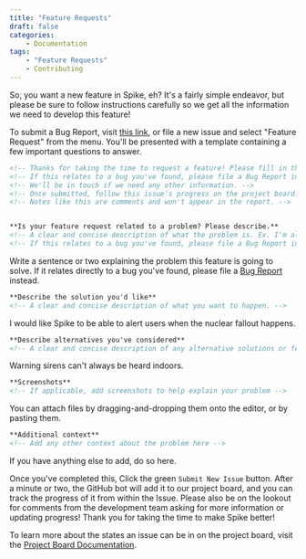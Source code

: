 ```yaml
---
title: "Feature Requests"
draft: false
categories:
    - Documentation
tags:
    - "Feature Requests"
    - Contributing
---
```


So, you want a new feature in Spike, eh? It's a fairly simple endeavor, but please be sure to follow instructions carefully so we get all the information we need to develop this feature!

To submit a Bug Report, visit [this link](https://github.com/jwMaxwell/Spike-2/issues/new?assignees=&labels=enhancement&template=feature_request.md&title=), or file a new issue and select "Feature Request" from the menu. You'll be presented with a template containing a few important questions to answer.

```md
<!-- Thanks for taking the time to request a feature! Please fill in the following. -->
<!-- If this relates to a bug you've found, please file a Bug Report instead. -->
<!-- We'll be in touch if we need any other information. -->
<!-- Once submitted, follow this issue's progress on the project board. -->
<!-- Notes like this are comments and won't appear in the report. -->


**Is your feature request related to a problem? Please describe.**
<!-- A clear and concise description of what the problem is. Ex. I'm always frustrated when [...] -->
<!-- If this relates to a bug you've found, please file a Bug Report instead. -->
```

Write a sentence or two explaining the problem this feature is going to solve. If it relates directly to a bug you've found, please file a [Bug Report](/docs/contributing/bug-reports/) instead.

```md
**Describe the solution you'd like**
<!-- A clear and concise description of what you want to happen. -->
```

I would like Spike to be able to alert users when the nuclear fallout happens.

```md
**Describe alternatives you've considered**
<!-- A clear and concise description of any alternative solutions or features you've considered. -->
```

Warning sirens can't always be heard indoors.

```md
**Screenshots**
<!-- If applicable, add screenshots to help explain your problem -->
```

You can attach files by dragging-and-dropping them onto the editor, or by pasting them.

```md
**Additional context**
<!-- Add any other context about the problem here -->
```

If you have anything else to add, do so here.

Once you've completed this, Click the green `Submit New Issue` button. After a minute or two, the GitHub bot will add it to our project board, and you can track the progress of it from within the Issue. Please also be on the lookout for comments from the development team asking for more information or updating progress! Thank you for taking the time to make Spike better!

To learn more about the states an issue can be in on the project board, visit the [Project Board Documentation](/docs/contributing/project-board).